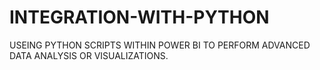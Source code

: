 # INTEGRATION-WITH-PYTHON
 USEING PYTHON  SCRIPTS WITHIN POWER BI TO PERFORM ADVANCED DATA ANALYSIS OR VISUALIZATIONS.
